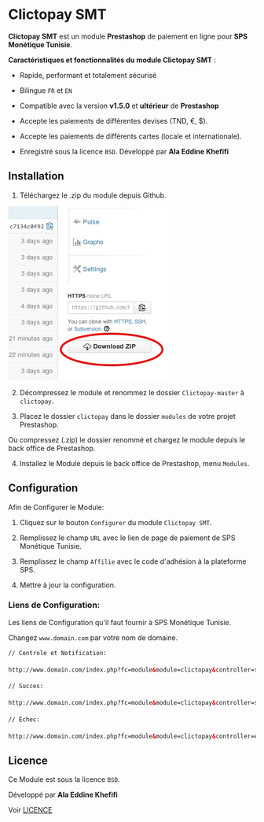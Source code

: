 Clictopay SMT
=====================

**Clictopay SMT** est un module **Prestashop** de paiement en ligne pour **SPS Monétique Tunisie**.


**Caractéristiques et fonctionnalités du module Clictopay SMT** :

- Rapide, performant et totalement sécurisé

- Bilingue ``FR`` et ``EN``

- Compatible avec la version **v1.5.0**  et  **ultérieur** de **Prestashop**

- Accepte les paiements de différentes devises (TND, €, $).

- Accepte les paiements de différents cartes (locale et internationale).

- Enregistré sous la licence ``BSD``. Développé par **Ala Eddine Khefifi**



Installation
------------

1. Téléchargez le .zip du module depuis Github.

![Alt text](logos/download.jpg?raw=true "Téléchargez le .zip")

2. Décompressez le module et renommez le dossier ``Clictopay-master``  à  ``clictopay``.

3. Placez le dossier ``clictopay`` dans le dossier ``modules`` de votre projet Prestashop.

 Ou compressez (.zip) le dossier renommé et chargez le module depuis le back office de Prestashop.

4. Installez le Module depuis le back office de Prestashop, menu ``Modules``.



Configuration
-------------

Afin de Configurer le Module:

1. Cliquez sur le bouton ``Configurer`` du module ``Clictopay SMT``.

2. Remplissez le champ ``URL`` avec le lien de page de paiement de SPS Monétique Tunisie.

3. Remplissez le champ ``Affilie`` avec le code d'adhésion à la plateforme SPS.

4. Mettre à jour la configuration.


### Liens de Configuration:

Les liens de Configuration qu'il faut fournir à SPS Monétique Tunisie.

Changez ``www.domain.com`` par votre nom de domaine.


``` html
// Controle et Notification:

http://www.domain.com/index.php?fc=module&module=clictopay&controller=smtcontrol

// Succes:

http://www.domain.com/index.php?fc=module&module=clictopay&controller=succes

// Echec:

http://www.domain.com/index.php?fc=module&module=clictopay&controller=echec

```


Licence
-------

Ce Module est sous la licence ``BSD``.

Développé par **Ala Eddine Khefifi**

Voir [LICENCE](https://github.com/NAYZO/Clictopay/blob/master/LICENSE)